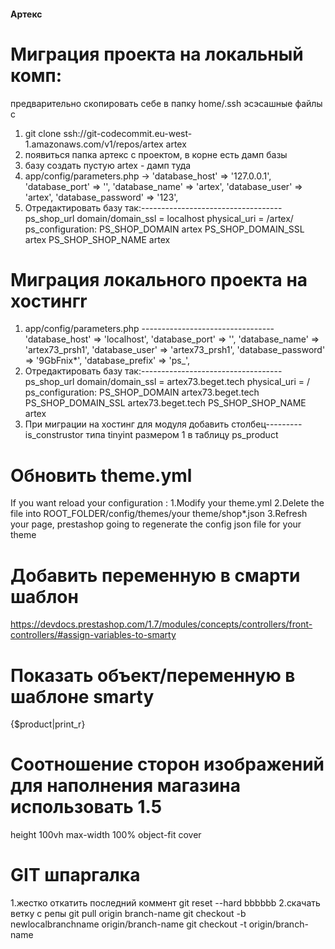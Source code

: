 #### Артекс ####


# Миграция проекта на локальный комп:
предварительно скопировать себе в папку home/.ssh эсэсашные файлы с
1. git clone ssh://git-codecommit.eu-west-1.amazonaws.com/v1/repos/artex artex
2. появиться папка артекс с проектом, в корне есть дамп базы
3. базу создать пустую artex - дамп туда
4. app/config/parameters.php ->
    'database_host' => '127.0.0.1',
    'database_port' => '',
    'database_name' => 'artex',
    'database_user' => 'artex',
    'database_password' => '123',
5. Отредактировать базу так:-----------------------------------
    ps_shop_url
    domain/domain_ssl = localhost
    physical_uri = /artex/
    ps_configuration:
    PS_SHOP_DOMAIN artex
    PS_SHOP_DOMAIN_SSL artex
    PS_SHOP_SHOP_NAME artex

# Миграция локального проекта на хостингr
1. app/config/parameters.php ---------------------------------
    'database_host' => 'localhost',
    'database_port' => '',
    'database_name' => 'artex73_prsh1',
    'database_user' => 'artex73_prsh1',
    'database_password' => '9GbFnix*',
    'database_prefix' => 'ps_',
2. Отредактировать базу так:-----------------------------------
    ps_shop_url
    domain/domain_ssl = artex73.beget.tech 
    physical_uri = /
    ps_configuration:
    PS_SHOP_DOMAIN artex73.beget.tech
    PS_SHOP_DOMAIN_SSL artex73.beget.tech
    PS_SHOP_SHOP_NAME artex
3. При миграции на хостинг для модуля добавить столбец---------
    is_construstor типа tinyint размером 1 в таблицу ps_product 

# Обновить theme.yml
If you want reload your configuration :
1.Modify your theme.yml
2.Delete the file into ROOT_FOLDER/config/themes/your theme/shop*.json
3.Refresh your page, prestashop going to regenerate the config json file for your theme

# Добавить переменную в смарти шаблон
https://devdocs.prestashop.com/1.7/modules/concepts/controllers/front-controllers/#assign-variables-to-smarty

# Показать объект/переменную в шаблоне smarty
{$product|print_r}

# Соотношение сторон изображений для наполнения магазина использовать 1.5

height 100vh
max-width 100%
object-fit cover


# GIT шпаргалка
1.жестко откатить последний коммент git reset --hard bbbbbb
2.скачать ветку с репы
    git pull origin branch-name
    git checkout -b newlocalbranchname origin/branch-name
    git checkout -t origin/branch-name
